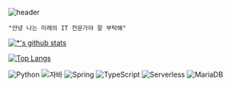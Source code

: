 ![header](https://capsule-render.vercel.app/api?type=rounded&color=gradient&height=100&section=header&fontSize=50&text=IT%20전문가%20지망생&animation=scaleln)

```
"안녕 나는 미래의 IT 전문가야 잘 부탁해"
```

<!-- <image src='images/감자.png' width=200 height=200></image> -->

[![*'s github stats](https://github-readme-stats.vercel.app/api?username=cmy0131&show_icons=true&theme=tokyonight)](https://github.com/cmy0131)

[![Top Langs](https://github-readme-stats.vercel.app/api/top-langs/?username=cmy0131&layout=compact&theme=dracula)](https://github.com/cmy0131/github-readme-stats)

![Python](https://img.shields.io/badge/-Python-123456?style=flat-square&logo=Python&logoColor=blue)
![자바](https://img.shields.io/badge/-자바-007396?style=flat&logo=Java&logoColor=ffffff)
![Spring](https://img.shields.io/badge/-Spring-6DB33F?style=for-the-badge&logo=Spring&logoColor=white)
![TypeScript](https://img.shields.io/badge/-TypeScript-3178C6?style=flat-square&logo=TypeScript&logoColor=white)
![Serverless](https://img.shields.io/badge/-Serverless-FD5750?style=flat-square&logo=Serverless&logoColor=magenta)
![MariaDB](https://img.shields.io/badge/-MariaDB-1F305F?style=flat-square&logo=mariadb&logoColor=white)















